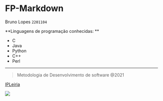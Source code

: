 # FP-Markdown
Bruno Lopes
`2201104`

**Linguagens de programação conhecidas: **
- C
- Java
- Python
- C++
- Perl

---
> Metodologia de Desenvolvimento de software @2021

[IPLeiria](https://www.ipleiria.pt)

![](https://www.ipleiria.pt/wp-content/themes/ipleiria/img/logo_ipl_header.png)
